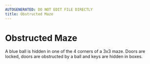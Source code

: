 ```yaml
---
AUTOGENERATED: DO NOT EDIT FILE DIRECTLY
title: Obstructed Maze
---
```



# Obstructed Maze

A blue ball is hidden in one of the 4 corners of a 3x3 maze. Doors
are locked, doors are obstructed by a ball and keys are hidden in
boxes.
